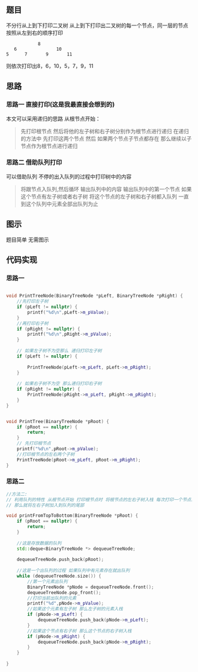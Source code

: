 ## 题目

 不分行从上到下打印二叉树
 从上到下打印出二叉树的每一个节点，同一层的节点按照从左到右的顺序打印
 
 ```
             8
    6               10
 5      7       9       11
 ```
 
  则依次打印出8，6，10，5，7，9，11
  
## 思路

### 思路一 直接打印(这是我最直接会想到的)

本文可以采用递归的思路 从根节点开始：
> 先打印根节点 然后将他的左子树和右子树分别作为根节点进行递归
> 在递归的方法中 先打印这两个节点 然后 如果两个节点子节点都存在 那么继续以子节点作为根节点进行递归

### 思路二 借助队列打印

可以借助队列 不停的出入队列的过程中打印树中的内容

> 将跟节点入队列,然后循环 输出队列中的内容 
> 输出队列中的第一个节点 如果这个节点有左子树或者右子树 将这个节点的左子树和右子树都入队列
> 一直到这个队列中元素全部出队列为止 

## 图示

题目简单 无需图示

## 代码实现

### 思路一

```c++

void PrintTreeNode(BinaryTreeNode *pLeft, BinaryTreeNode *pRight) {
    //先打印左子树
    if (pLeft != nullptr) {
        printf("%d\n",pLeft->m_pValue);
    }
    //再打印右子树
    if (pRight != nullptr) {
        printf("%d\n",pRight->m_pValue);
    }
    
    // 如果左子树不为空那么 递归打印左子树
    if (pLeft != nullptr) {
        
        PrintTreeNode(pLeft->m_pLeft, pLeft->m_pRight);
    }
    
    // 如果右子树不为空 那么递归打印右子树
    if (pRight != nullptr) {
        PrintTreeNode(pRight->m_pLeft, pRight->m_pRight);
    }
}
```

```c++

void PrintTree(BinaryTreeNode *pRoot) {
    if (pRoot == nullptr) {
        return;
    }
    // 先打印根节点
    printf("%d\n",pRoot->m_pValue);
    //打印根节点的左右两个子树
    PrintTreeNode(pRoot->m_pLeft, pRoot->m_pRight);
}
```

### 思路二

```c++
//方法二:
// 利用队列的特性 从根节点开始 打印根节点时 将根节点的左右子树入栈 每次打印一个节点的时候 如果这个节点有左右子树
// 那么就将左右子树加入到队列的尾部

void printFromTopToBottom(BinaryTreeNode *pRoot) {
    if (pRoot == nullptr) {
        return;
    }
    
    //这是存放数据的队列
    std::deque<BinaryTreeNode *> dequeueTreeNode;
    
    dequeueTreeNode.push_back(pRoot);
    
    //这是一个出队列的过程 如果队列中有元素存在就出队列
    while (dequeueTreeNode.size()) {
        //第一个元素出队列
        BinaryTreeNode *pNode = dequeueTreeNode.front();
        dequeueTreeNode.pop_front();
        //打印当前出队列的元素
        printf("%d",pNode->m_pValue);
        //如果这个元素有左子树 那么左子树的元素入栈
        if (pNode->m_pLeft) {
            dequeueTreeNode.push_back(pNode->m_pLeft);
        }
        //如果这个节点有右子树 那么这个节点的右子树入栈
        if (pNode->m_pRight) {
            dequeueTreeNode.push_back(pNode->m_pRight);
        }
    }
    
}
```


